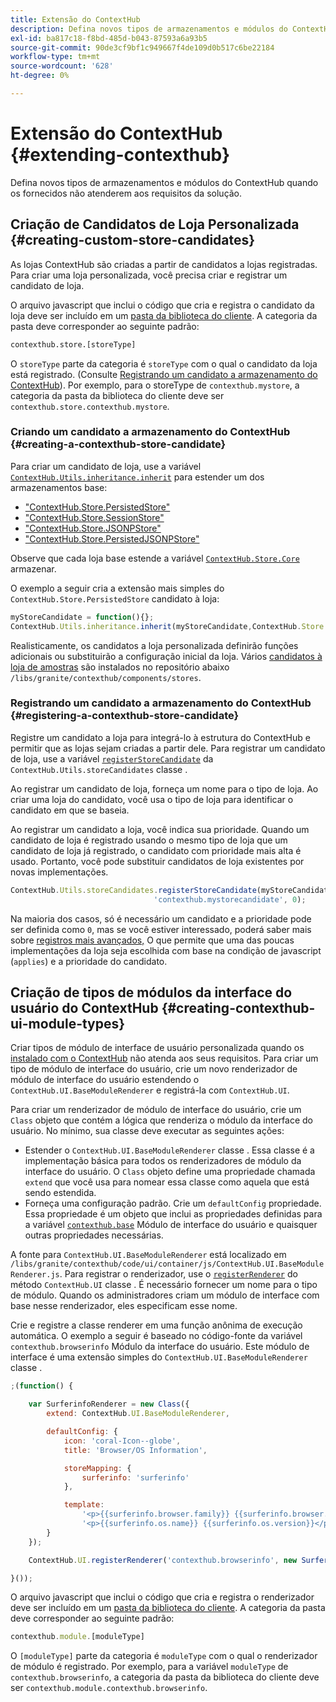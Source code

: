 ```yaml
---
title: Extensão do ContextHub
description: Defina novos tipos de armazenamentos e módulos do ContextHub quando os fornecidos não atenderem aos requisitos da solução
exl-id: ba817c18-f8bd-485d-b043-87593a6a93b5
source-git-commit: 90de3cf9bf1c949667f4de109d0b517c6be22184
workflow-type: tm+mt
source-wordcount: '628'
ht-degree: 0%

---
```


# Extensão do ContextHub {#extending-contexthub}

Defina novos tipos de armazenamentos e módulos do ContextHub quando os fornecidos não atenderem aos requisitos da solução.

## Criação de Candidatos de Loja Personalizada {#creating-custom-store-candidates}

As lojas ContextHub são criadas a partir de candidatos a lojas registradas. Para criar uma loja personalizada, você precisa criar e registrar um candidato de loja.

O arquivo javascript que inclui o código que cria e registra o candidato da loja deve ser incluído em um [pasta da biblioteca do cliente](/help/implementing/developing/introduction/clientlibs.md). A categoria da pasta deve corresponder ao seguinte padrão:

```xml
contexthub.store.[storeType]
```

O `storeType` parte da categoria é `storeType` com o qual o candidato da loja está registrado. (Consulte [Registrando um candidato a armazenamento do ContextHub](#registering-a-contexthub-store-candidate)). Por exemplo, para o storeType de `contexthub.mystore`, a categoria da pasta da biblioteca do cliente deve ser `contexthub.store.contexthub.mystore`.

### Criando um candidato a armazenamento do ContextHub {#creating-a-contexthub-store-candidate}

Para criar um candidato de loja, use a variável [`ContextHub.Utils.inheritance.inherit`](contexthub-api.md#inherit-child-parent) para estender um dos armazenamentos base:

* [&quot;ContextHub.Store.PersistedStore&quot;](contexthub-api.md#contexthub-store-persistedstore)
* [&quot;ContextHub.Store.SessionStore&quot;](contexthub-api.md#contexthub-store-sessionstore)
* [&quot;ContextHub.Store.JSONPStore&quot;](contexthub-api.md#contexthub-store-jsonpstore)
* [&quot;ContextHub.Store.PersistedJSONPStore&quot;](contexthub-api.md#contexthub-store-persistedjsonpstore)

Observe que cada loja base estende a variável [`ContextHub.Store.Core`](contexthub-api.md#contexthub-store-core) armazenar.

O exemplo a seguir cria a extensão mais simples do `ContextHub.Store.PersistedStore` candidato à loja:

```javascript
myStoreCandidate = function(){};
ContextHub.Utils.inheritance.inherit(myStoreCandidate,ContextHub.Store.PersistedStore);
```

Realisticamente, os candidatos a loja personalizada definirão funções adicionais ou substituirão a configuração inicial da loja. Vários [candidatos à loja de amostras](sample-stores.md) são instalados no repositório abaixo `/libs/granite/contexthub/components/stores`.

### Registrando um candidato a armazenamento do ContextHub {#registering-a-contexthub-store-candidate}

Registre um candidato a loja para integrá-lo à estrutura do ContextHub e permitir que as lojas sejam criadas a partir dele. Para registrar um candidato de loja, use a variável [`registerStoreCandidate`](contexthub-api.md#registerstorecandidate-store-storetype-priority-applies) da `ContextHub.Utils.storeCandidates` classe .

Ao registrar um candidato de loja, forneça um nome para o tipo de loja. Ao criar uma loja do candidato, você usa o tipo de loja para identificar o candidato em que se baseia.

Ao registrar um candidato a loja, você indica sua prioridade. Quando um candidato de loja é registrado usando o mesmo tipo de loja que um candidato de loja já registrado, o candidato com prioridade mais alta é usado. Portanto, você pode substituir candidatos de loja existentes por novas implementações.

```javascript
ContextHub.Utils.storeCandidates.registerStoreCandidate(myStoreCandidate,
                                'contexthub.mystorecandidate', 0);
```

Na maioria dos casos, só é necessário um candidato e a prioridade pode ser definida como `0`, mas se você estiver interessado, poderá saber mais sobre [registros mais avançados,](contexthub-api.md#registerstorecandidate-store-storetype-priority-applies) O que permite que uma das poucas implementações da loja seja escolhida com base na condição de javascript (`applies`) e a prioridade do candidato.

## Criação de tipos de módulos da interface do usuário do ContextHub {#creating-contexthub-ui-module-types}

Criar tipos de módulo de interface de usuário personalizada quando os [instalado com o ContextHub](sample-modules.md) não atenda aos seus requisitos. Para criar um tipo de módulo de interface do usuário, crie um novo renderizador de módulo de interface do usuário estendendo o `ContextHub.UI.BaseModuleRenderer` e registrá-la com `ContextHub.UI`.

Para criar um renderizador de módulo de interface do usuário, crie um `Class` objeto que contém a lógica que renderiza o módulo da interface do usuário. No mínimo, sua classe deve executar as seguintes ações:

* Estender o `ContextHub.UI.BaseModuleRenderer` classe . Essa classe é a implementação básica para todos os renderizadores de módulo da interface do usuário. O `Class` objeto define uma propriedade chamada `extend` que você usa para nomear essa classe como aquela que está sendo estendida.
* Forneça uma configuração padrão. Crie um `defaultConfig` propriedade. Essa propriedade é um objeto que inclui as propriedades definidas para a variável [`contexthub.base`](sample-modules.md#contexthub-base-ui-module-type) Módulo de interface do usuário e quaisquer outras propriedades necessárias.

A fonte para `ContextHub.UI.BaseModuleRenderer` está localizado em `/libs/granite/contexthub/code/ui/container/js/ContextHub.UI.BaseModuleRenderer.js`.  Para registrar o renderizador, use o [`registerRenderer`](contexthub-api.md#registerrenderer-moduletype-renderer-dontrender) do método `ContextHub.UI` classe . É necessário fornecer um nome para o tipo de módulo. Quando os administradores criam um módulo de interface com base nesse renderizador, eles especificam esse nome.

Crie e registre a classe renderer em uma função anônima de execução automática. O exemplo a seguir é baseado no código-fonte da variável `contexthub.browserinfo` Módulo da interface do usuário. Este módulo de interface é uma extensão simples do `ContextHub.UI.BaseModuleRenderer` classe .

```javascript
;(function() {

    var SurferinfoRenderer = new Class({
        extend: ContextHub.UI.BaseModuleRenderer,

        defaultConfig: {
            icon: 'coral-Icon--globe',
            title: 'Browser/OS Information',

            storeMapping: {
                surferinfo: 'surferinfo'
            },

            template:
                '<p>{{surferinfo.browser.family}} {{surferinfo.browser.version}}</p>' +
                '<p>{{surferinfo.os.name}} {{surferinfo.os.version}}</p>'
        }
    });

    ContextHub.UI.registerRenderer('contexthub.browserinfo', new SurferinfoRenderer());

}());
```

O arquivo javascript que inclui o código que cria e registra o renderizador deve ser incluído em um [pasta da biblioteca do cliente](/help/implementing/developing/introduction/clientlibs.md). A categoria da pasta deve corresponder ao seguinte padrão:

```javascript
contexthub.module.[moduleType]
```

O `[moduleType]` parte da categoria é `moduleType` com o qual o renderizador de módulo é registrado. Por exemplo, para a variável `moduleType` de `contexthub.browserinfo`, a categoria da pasta da biblioteca do cliente deve ser `contexthub.module.contexthub.browserinfo`.
